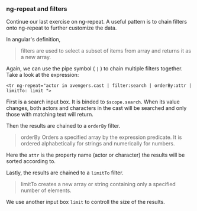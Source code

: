 ### ng-repeat and filters

Continue our last exercise on ng-repeat. A useful pattern is to chain filters onto ng-repeat to further customize the data.

In angular's definition, 

> filters are used to select a subset of items from array and returns it as a new array.

Again, we can use the pipe symbol ( `|` ) to chain multiple filters together. Take a look at the expression:

```
<tr ng-repeat="actor in avengers.cast | filter:search | orderBy:attr | limitTo: limit ">
```

First is a search input box. It is binded to `$scope.search`. When its value changes, both actors and characters in the cast will 
be searched and only those with matching text will return.

Then the results are chained to a `orderBy` filter. 

> orderBy Orders a specified array by the expression predicate. It is ordered alphabetically for strings and numerically for numbers.

Here the `attr` is the property name (actor or character) the results will be sorted according to.

Lastly, the results are chained to a `limitTo` filter. 

> limitTo creates a new array or string containing only a specified number of elements.

We use another input box `limit` to controll the size of the results.

